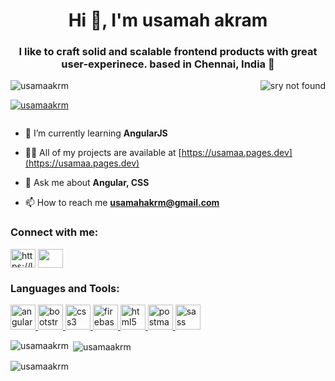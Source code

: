 <h1 align="center">Hi 👋, I'm usamah akram</h1>
<h3 align="center">I like to craft solid and scalable frontend products with great user-experinece. based in Chennai, India 📍</h3>
<img src="https://camo.githubusercontent.com/cae12fddd9d6982901d82580bdf321d81fb299141098ca1c2d4891870827bf17/68747470733a2f2f6d69726f2e6d656469756d2e636f6d2f6d61782f313336302f302a37513379765349765f7430696f4a2d5a2e676966" alt="sry not found" align="right" width: "400">
<p align="left"> <img src="https://komarev.com/ghpvc/?username=usamaakrm&label=Profile%20views&color=0e75b6&style=flat" alt="usamaakrm" /> </p>

<p align="left"> <a href="https://github.com/ryo-ma/github-profile-trophy"><img src="https://github-profile-trophy.vercel.app/?username=usamaakrm" alt="usamaakrm" /></a> </p>

<p align="left"> <a href="https://twitter.com/" target="blank"><img src="https://img.shields.io/twitter/follow/?logo=twitter&style=for-the-badge" alt="" /></a> </p>

- 🌱 I’m currently learning **AngularJS**

- 👨‍💻 All of my projects are available at [https://usamaa.pages.dev](https://usamaa.pages.dev)

- 💬 Ask me about **Angular, CSS**

- 📫 How to reach me **usamahakrm@gmail.com**

<h3 align="left">Connect with me:</h3>
<p align="left">
<a href="https://linkedin.com/in/https://linkedin.com/in/usamaakrm" target="blank"><img align="center" src="https://upload.wikimedia.org/wikipedia/commons/d/d5/LinkedIn_logo_In-Red.png" alt="https://linkedin.com/in/usamaakrm" height="30" width="40" /></a>
<a href="https://instagram.com/usama_akrm" target="blank"><img align="center" src="https://upload.wikimedia.org/wikipedia/commons/9/95/Instagram_logo_2022.svg" alt="" height="30" width="40" /></a>
</p>

<h3 align="left">Languages and Tools:</h3>
<p align="left"> <a href="https://angular.io" target="_blank" rel="noreferrer"> <img src="https://angular.io/assets/images/logos/angular/angular.svg" alt="angular" width="40" height="40"/> </a> <a href="https://getbootstrap.com" target="_blank" rel="noreferrer"> <img src="https://upload.wikimedia.org/wikipedia/commons/b/b2/Bootstrap_logo.svg" alt="bootstrap" width="40" height="40"/> </a> <a href="https://www.w3schools.com/css/" target="_blank" rel="noreferrer"> <img src="https://upload.wikimedia.org/wikipedia/commons/6/62/CSS3_logo.svg" alt="css3" width="40" height="40"/> </a> <a href="https://firebase.google.com/" target="_blank" rel="noreferrer"> <img src="https://www.vectorlogo.zone/logos/firebase/firebase-icon.svg" alt="firebase" width="40" height="40"/> </a> <a href="https://www.w3.org/html/" target="_blank" rel="noreferrer"> <img src="https://upload.wikimedia.org/wikipedia/commons/3/38/HTML5_Badge.svg" alt="html5" width="40" height="40"/> </a> <a href="https://postman.com" target="_blank" rel="noreferrer"> <img src="https://www.vectorlogo.zone/logos/getpostman/getpostman-icon.svg" alt="postman" width="40" height="40"/> </a> <a href="https://sass-lang.com" target="_blank" rel="noreferrer"> <img src="https://upload.wikimedia.org/wikipedia/commons/9/96/Sass_Logo_Color.svg" alt="sass" width="40" height="40"/> </a> </p>

<p><img align="left" src="https://upload.wikimedia.org/wikipedia/commons/9/91/Octicons-mark-github.svg" alt="usamaakrm" /></p>

<p>&nbsp;<img align="center" src="https://github-readme-stats.vercel.app/api?username=usamaakrm&show_icons=true&locale=en" alt="usamaakrm" /></p>

<p><img align="center" src="https://github-readme-streak-stats.herokuapp.com/?user=usamaakrm&" alt="usamaakrm" /></p>
